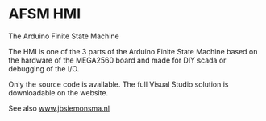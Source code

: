# AFSM HMI
The Arduino Finite State Machine

The HMI is one of the 3 parts of the Arduino Finite State Machine
based on the hardware of the MEGA2560 board and made for DIY scada or debugging
of the I/O.

Only the source code is available. The full Visual Studio solution is downloadable on the website.

See also www.jbsiemonsma.nl

